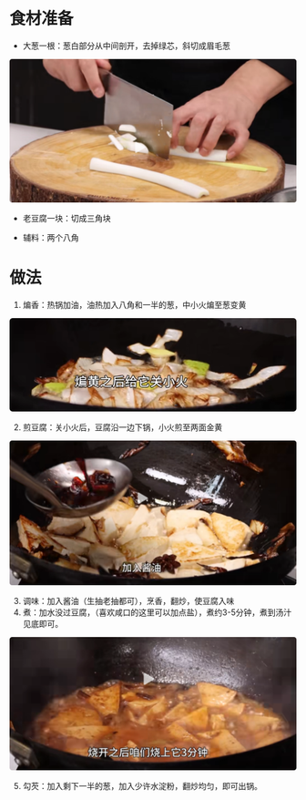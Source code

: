 # 食材准备

- 大葱一根：葱白部分从中间剖开，去掉绿芯，斜切成眉毛葱

![局部截取_20251026_155236](./assets/局部截取_20251026_155236.png)

- 老豆腐一块：切成三角块

- 辅料：两个八角

# 做法

1. 煸香：热锅加油，油热加入八角和一半的葱，中小火煸至葱变黄

![局部截取_20251026_160429](./assets/局部截取_20251026_160429.png)



2. 煎豆腐：关小火后，豆腐沿一边下锅，小火煎至两面金黄

![局部截取_20251026_160641](./assets/局部截取_20251026_160641.png)

3. 调味：加入酱油（生抽老抽都可），烹香，翻炒，使豆腐入味
4. 煮：加水没过豆腐，（喜欢咸口的这里可以加点盐），煮约3-5分钟，煮到汤汁见底即可。

![局部截取_20251026_161113](./assets/局部截取_20251026_161113.png)

5. 勾芡：加入剩下一半的葱，加入少许水淀粉，翻炒均匀，即可出锅。

